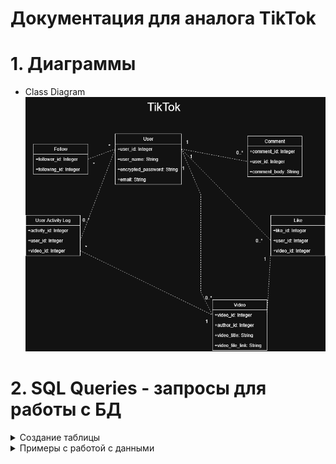 # Документация для аналога TikTok

# 1. Диаграммы
- Class Diagram
  ![UML диаграмма классов](./diagrams/tiktok-class-diagram.png)

# 2. SQL Queries - запросы для работы с БД
<details>
  <summary>Создание таблицы</summary>

```sql
-- Таблица пользователей
CREATE TABLE User (
    user_id SERIAL PRIMARY KEY,
    user_name VARCHAR(100) NOT NULL,
    password_hash VARCHAR(255) NOT NULL,
    email VARCHAR(255) UNIQUE NOT NULL
);

-- Таблица видео
CREATE TABLE Video (
    video_id SERIAL PRIMARY KEY,
    author_id INTEGER NOT NULL,
    video_title VARCHAR(200),
    video_file_link TEXT,
    FOREIGN KEY (author_id) REFERENCES User(user_id)
        ON DELETE CASCADE
);

-- Таблица подписок (связь многие-ко-многим между User и User)
CREATE TABLE Follow (
    follower_id INTEGER NOT NULL,
    following_id INTEGER NOT NULL,
    PRIMARY KEY (follower_id, following_id),
    FOREIGN KEY (follower_id) REFERENCES User(user_id)
        ON DELETE CASCADE,
    FOREIGN KEY (following_id) REFERENCES User(user_id)
        ON DELETE CASCADE
);

-- Таблица лайков видео
CREATE TABLE Like (
    like_id SERIAL PRIMARY KEY,
    user_id INTEGER NOT NULL,
    video_id INTEGER NOT NULL,
    FOREIGN KEY (user_id) REFERENCES User(user_id)
        ON DELETE CASCADE,
    FOREIGN KEY (video_id) REFERENCES Video(video_id)
        ON DELETE CASCADE
);

-- Таблица комментариев
CREATE TABLE Comment (
    comment_id SERIAL PRIMARY KEY,
    user_id INTEGER NOT NULL,
    video_id INTEGER NOT NULL,
    comment_body TEXT,
    FOREIGN KEY (user_id) REFERENCES User(user_id)
        ON DELETE CASCADE,
    FOREIGN KEY (video_id) REFERENCES Video(video_id)
        ON DELETE CASCADE
);

-- Таблица истории активности пользователя (просмотры и т.п.)
CREATE TABLE UserActivityLog (
    activity_id SERIAL PRIMARY KEY,
    user_id INTEGER NOT NULL,
    video_id INTEGER NOT NULL,
    abstract_video_data TEXT,
    FOREIGN KEY (user_id) REFERENCES User(user_id)
        ON DELETE CASCADE,
    FOREIGN KEY (video_id) REFERENCES Video(video_id)
        ON DELETE CASCADE
);
```
</details>

<details>
  <summary>Примеры с работой с данными</summary>

  - Получить таблицу всех пользователей с количеством опубликованных видео и отсортировать.

  ```sql
  SELECT user_id, user_name, COUNT(Video.video_id) as videos_count
  FROM User LEFT JOIN Video ON User.user_id = Video.author_id
  GROUP BY User.user_id, User.user_name
  ORDER BY videos_count DESC;
  ```

  - Список пользователей, которые подписаны на пользователя с id 322.

  ```sql
  SELECT user_id, user_name
  FROM User JOIN Follow ON User.user_id = Follow.follower_id
  WHERE following_id = 322;
  ```

  - Список пользователей, на которых подписан на пользователь с id 322.

  ```sql
  SELECT user_id, user_name
  FROM User JOIN Follow ON User.user_id = Follow.following_id
  WHERE followier_id = 322;
  ```
</details>
